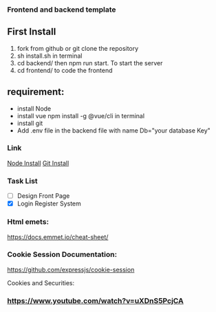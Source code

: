 ### Frontend and backend template

## First Install

1.  fork from github or git clone the repository
3.  sh install.sh in terminal
4.  cd backend/ then npm run start. To start the server 
5.  cd frontend/ to code the frontend

## requirement:

- install Node
- install vue npm install -g @vue/cli in terminal
- install git
- Add .env file in the backend file with name Db="your database Key"

### Link

[Node Install](https://nodejs.org/en/download/)
[Git Install](https://git-scm.com/downloads)

### Task List

- [ ] Design Front Page
- [x] Login Register System

### Html emets:

https://docs.emmet.io/cheat-sheet/

### Cookie Session Documentation:

https://github.com/expressjs/cookie-session

Cookies and Securities:

### https://www.youtube.com/watch?v=uXDnS5PcjCA


